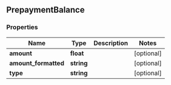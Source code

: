 ## PrepaymentBalance

### Properties
Name | Type | Description | Notes
------------ | ------------- | ------------- | -------------
**amount** | **float** |  | [optional] 
**amount_formatted** | **string** |  | [optional] 
**type** | **string** |  | [optional] 


